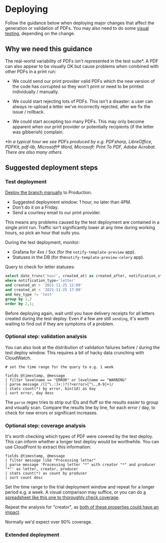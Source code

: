 # Deploying

Follow the guidance below when deploying major changes that affect the generation or validation of PDFs. You may also need to do some [visual testing](visual-testing.md), depending on the change.

## Why we need this guidance

The real-world variability of PDFs isn't represented in the test suite*. A PDF can also appear to be visually OK but cause problems when combined with other PDFs in a print run:

- We could send our print provider valid PDFs which the new version of the code has corrupted so they won't print or need to be printed individually / manually.

- We could start rejecting lots of PDFs. This isn't a disaster: a user can always re-upload a letter we've incorrectly rejected, after we fix the issue / rollback.

- We could start accepting too many PDFs. This may only become apparent when our print provider or potentially recipients (if the letter was gibberish) complain.

_*In a typical hour we see PDFs produced by e.g. PDFsharp, LibreOffice, PDFKit, pdf-lib, Microsoft® Word, Microsoft: Print To PDF, Adobe Acrobat. There are also many others._

## Suggested deployment steps

### Test deployment

[Deploy the branch manually](https://github.com/alphagov/notifications-manuals/wiki/Merging-and-deploying#docker-apps-antivirus-template-preview) to Production.

- Suggested deployment window: 1 hour, no later than 4PM.
- Don't do it on a Friday.
- Send a courtesy email to our print provider.

This means any problems caused by the test deployment are contained in a single print run. Traffic isn't significantly lower at any time during working hours, so pick an hour that suits you.

During the test deployment, monitor:

- Grafana for 4xx / 5xx (for the `notify-template-preview` app).
- Statuses in the DB (for the`notify-template-preview-celery` app).

Query to check for letter statuses:

```sql
select date_trunc('hour', created_at) as created_after, notification_status, count(*) from notifications
where notification_type='letter'
and created_at > '2021-11-25 12:00'
and created_at < '2021-11-25 17:00'
and key_type != 'test'
group by 1,2
order by 2,1;
```

Before deploying again, wait until you have delivery receipts for all letters created during the test deploy. Even if a few are still `sending`, it's worth waiting to find out if they are symptoms of a problem.

### Optional step: validation analysis

You can also look at the distribution of validation failures before / during the test deploy window. This requires a bit of hacky data crunching with CloudWatch.

```
# set the time range for the query to e.g. 1 week

fields @timestamp, @message
| filter levelname == "ERROR" or levelname == "WARNING"
| parse message /([^\.:]+:)?(?<error>[^\.,0-9]+)/
| stats count(*) by error, bin(1d) as day
| sort error, day desc
```

The `parse` regex tries to strip out IDs and fluff so the results easier to group and visually scan. Compare the results line by line, for each error / day, to check for new errors or significant increases.

### Optional step: coverage analysis

It's worth checking which types of PDF were covered by the test deploy. This can inform whether a longer test deploy would be worthwhile. You can use CloudFront to extract this information:

```
fields @timestamp, @message
| filter message like "Processing letter"
| parse message 'Processing letter "*" with creator "*" and producer "*"' as letter, creator, producer
| stats count(*) as count by producer
| sort count desc
```

Set the time range to the trial deployment window and repeat for a longer period e.g. a week. A visual comparison may suffice, or you can do [a spreadsheet like this one to thoroughly check coverage](https://docs.google.com/spreadsheets/d/1U2W80usGVXB3rOQg7mJBfUswRSulT7uGsxFnnVN_hiI/edit#gid=0).

Repeat the analysis for "creator", as [both of these properties could have an impact](https://tex.stackexchange.com/questions/590864/pdfcreator-vs-pdfproducer-pdf-metadata-in-hyperref-hypersetup#:~:text=according%20to%20the%20pdf%20reference,%3DWord%2C%20Producer%3Dprinttopdf).

Normally we'd expect over 90% coverage.

### Extended deployment

